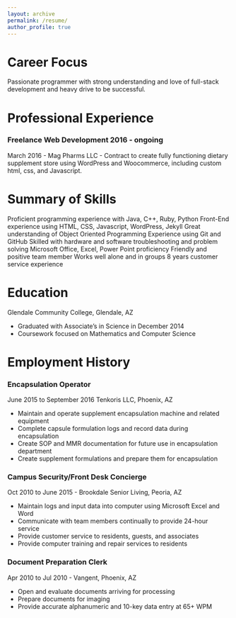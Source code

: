 ```yaml
---
layout: archive
permalink: /resume/
author_profile: true
---
```

# Career Focus
Passionate programmer with strong understanding and love of full-stack development and heavy drive to be successful.

# Professional Experience

### Freelance Web Development 2016 - ongoing
March 2016 - Mag Pharms LLC - Contract to create fully functioning dietary supplement store using WordPress and Woocommerce,
including custom html, css, and Javascript. 

# Summary of Skills
Proficient programming experience with Java, C++, Ruby, Python
Front-End experience using HTML, CSS, Javascript, WordPress, Jekyll
Great understanding of Object Oriented Programming
Experience using Git and GitHub
Skilled with hardware and software troubleshooting and problem solving
Microsoft Office, Excel, Power Point proficiency 
Friendly and positive team member
Works well alone and in groups
8 years customer service experience 

# Education
Glendale Community College, Glendale, AZ
* Graduated with Associate&rsquo;s in Science in December 2014
* Coursework focused on Mathematics and Computer Science

# Employment History

### Encapsulation Operator
June 2015 to September 2016 Tenkoris LLC, Phoenix, AZ
* Maintain and operate supplement encapsulation machine and related equipment
* Complete capsule formulation logs and record data during encapsulation
* Create SOP and MMR documentation for future use in encapsulation department
* Create supplement formulations and prepare them for encapsulation

### Campus Security/Front Desk Concierge
Oct 2010 to June 2015 - Brookdale Senior Living, Peoria, AZ
* Maintain logs and input data into computer using Microsoft Excel and Word
* Communicate with team members continually to provide 24-hour service
* Provide customer service to residents, guests, and associates
* Provide computer training and repair services to residents

### Document Preparation Clerk
Apr 2010 to Jul 2010 - Vangent, Phoenix, AZ
* Open and evaluate documents arriving for processing
* Prepare documents for imaging
* Provide accurate alphanumeric and 10-key data entry at 65+ WPM
